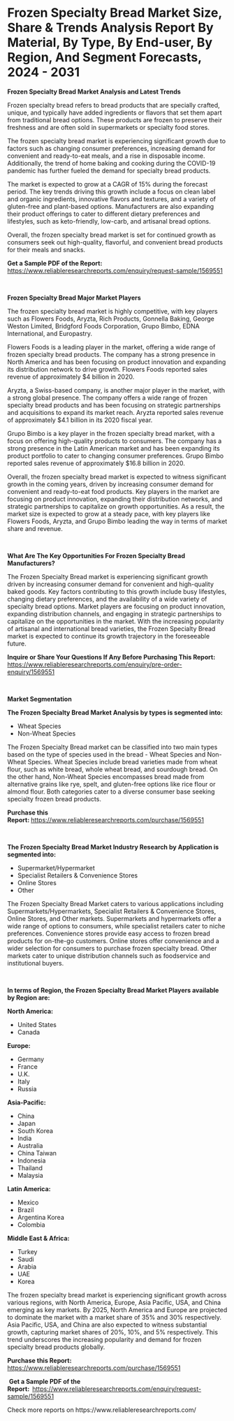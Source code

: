 <p><h1>Frozen Specialty Bread Market Size, Share & Trends Analysis Report By Material, By Type, By End-user, By Region, And Segment Forecasts, 2024 - 2031</h1></p><p><strong>Frozen Specialty Bread Market Analysis and Latest Trends</strong></p>
<p><p>Frozen specialty bread refers to bread products that are specially crafted, unique, and typically have added ingredients or flavors that set them apart from traditional bread options. These products are frozen to preserve their freshness and are often sold in supermarkets or specialty food stores.</p><p>The frozen specialty bread market is experiencing significant growth due to factors such as changing consumer preferences, increasing demand for convenient and ready-to-eat meals, and a rise in disposable income. Additionally, the trend of home baking and cooking during the COVID-19 pandemic has further fueled the demand for specialty bread products.</p><p>The market is expected to grow at a CAGR of 15% during the forecast period. The key trends driving this growth include a focus on clean label and organic ingredients, innovative flavors and textures, and a variety of gluten-free and plant-based options. Manufacturers are also expanding their product offerings to cater to different dietary preferences and lifestyles, such as keto-friendly, low-carb, and artisanal bread options.</p><p>Overall, the frozen specialty bread market is set for continued growth as consumers seek out high-quality, flavorful, and convenient bread products for their meals and snacks.</p></p>
<p><strong>Get a Sample PDF of the Report:&nbsp;</strong> <a href="https://www.reliableresearchreports.com/enquiry/request-sample/1569551">https://www.reliableresearchreports.com/enquiry/request-sample/1569551</a></p>
<p>&nbsp;</p>
<p><strong>Frozen Specialty Bread Major Market Players</strong></p>
<p><p>The frozen specialty bread market is highly competitive, with key players such as Flowers Foods, Aryzta, Rich Products, Gonnella Baking, George Weston Limited, Bridgford Foods Corporation, Grupo Bimbo, EDNA International, and Europastry.</p><p>Flowers Foods is a leading player in the market, offering a wide range of frozen specialty bread products. The company has a strong presence in North America and has been focusing on product innovation and expanding its distribution network to drive growth. Flowers Foods reported sales revenue of approximately $4 billion in 2020.</p><p>Aryzta, a Swiss-based company, is another major player in the market, with a strong global presence. The company offers a wide range of frozen specialty bread products and has been focusing on strategic partnerships and acquisitions to expand its market reach. Aryzta reported sales revenue of approximately $4.1 billion in its 2020 fiscal year.</p><p>Grupo Bimbo is a key player in the frozen specialty bread market, with a focus on offering high-quality products to consumers. The company has a strong presence in the Latin American market and has been expanding its product portfolio to cater to changing consumer preferences. Grupo Bimbo reported sales revenue of approximately $16.8 billion in 2020.</p><p>Overall, the frozen specialty bread market is expected to witness significant growth in the coming years, driven by increasing consumer demand for convenient and ready-to-eat food products. Key players in the market are focusing on product innovation, expanding their distribution networks, and strategic partnerships to capitalize on growth opportunities. As a result, the market size is expected to grow at a steady pace, with key players like Flowers Foods, Aryzta, and Grupo Bimbo leading the way in terms of market share and revenue.</p></p>
<p>&nbsp;</p>
<p><strong>What Are The Key Opportunities For Frozen Specialty Bread Manufacturers?</strong></p>
<p><p>The Frozen Specialty Bread market is experiencing significant growth driven by increasing consumer demand for convenient and high-quality baked goods. Key factors contributing to this growth include busy lifestyles, changing dietary preferences, and the availability of a wide variety of specialty bread options. Market players are focusing on product innovation, expanding distribution channels, and engaging in strategic partnerships to capitalize on the opportunities in the market. With the increasing popularity of artisanal and international bread varieties, the Frozen Specialty Bread market is expected to continue its growth trajectory in the foreseeable future.</p></p>
<p><strong>Inquire or Share Your Questions If Any Before Purchasing This Report:</strong> <a href="https://www.reliableresearchreports.com/enquiry/pre-order-enquiry/1569551">https://www.reliableresearchreports.com/enquiry/pre-order-enquiry/1569551</a></p>
<p>&nbsp;</p>
<p><strong>Market Segmentation</strong></p>
<p><strong>The Frozen Specialty Bread Market Analysis by types is segmented into:</strong></p>
<p><ul><li>Wheat Species</li><li>Non-Wheat Species</li></ul></p>
<p><p>The Frozen Specialty Bread market can be classified into two main types based on the type of species used in the bread - Wheat Species and Non-Wheat Species. Wheat Species include bread varieties made from wheat flour, such as white bread, whole wheat bread, and sourdough bread. On the other hand, Non-Wheat Species encompasses bread made from alternative grains like rye, spelt, and gluten-free options like rice flour or almond flour. Both categories cater to a diverse consumer base seeking specialty frozen bread products.</p></p>
<p><strong>Purchase this Report:&nbsp;</strong><a href="https://www.reliableresearchreports.com/purchase/1569551">https://www.reliableresearchreports.com/purchase/1569551</a></p>
<p>&nbsp;</p>
<p><strong>The Frozen Specialty Bread Market Industry Research by Application is segmented into:</strong></p>
<p><ul><li>Supermarket/Hypermarket</li><li>Specialist Retailers & Convenience Stores</li><li>Online Stores</li><li>Other</li></ul></p>
<p><p>The Frozen Specialty Bread Market caters to various applications including Supermarkets/Hypermarkets, Specialist Retailers & Convenience Stores, Online Stores, and Other markets. Supermarkets and hypermarkets offer a wide range of options to consumers, while specialist retailers cater to niche preferences. Convenience stores provide easy access to frozen bread products for on-the-go customers. Online stores offer convenience and a wider selection for consumers to purchase frozen specialty bread. Other markets cater to unique distribution channels such as foodservice and institutional buyers.</p></p>
<p>&nbsp;</p>
<p><strong>In terms of Region, the Frozen Specialty Bread Market Players available by Region are:</strong></p>
<p>
    <p> <strong> North America: </strong>
        <ul>
            <li>United States</li>
            <li>Canada</li>
        </ul>
        </p> 
    <p> <strong> Europe: </strong>
        <ul>
            <li>Germany</li>
            <li>France</li>
            <li>U.K.</li>
            <li>Italy</li>
            <li>Russia</li>
        </ul>
        </p> 
    <p> <strong> Asia-Pacific: </strong>
        <ul>
            <li>China</li>
            <li>Japan</li>
            <li>South Korea</li>
            <li>India</li>
            <li>Australia</li>
            <li>China Taiwan</li>
            <li>Indonesia</li>
            <li>Thailand</li>
            <li>Malaysia</li>
        </ul>
        </p> 
    <p> <strong> Latin America: </strong>
        <ul>
            <li>Mexico</li>
            <li>Brazil</li>
            <li>Argentina Korea</li>
            <li>Colombia</li>
        </ul>
        </p> 
    <p> <strong> Middle East & Africa: </strong>
        <ul>
            <li>Turkey</li>
            <li>Saudi</li>
            <li>Arabia</li>
            <li>UAE</li>
            <li>Korea</li>
        </ul>
    </p>
    </p>
<p><p>The frozen specialty bread market is experiencing significant growth across various regions, with North America, Europe, Asia Pacific, USA, and China emerging as key markets. By 2025, North America and Europe are projected to dominate the market with a market share of 35% and 30% respectively. Asia Pacific, USA, and China are also expected to witness substantial growth, capturing market shares of 20%, 10%, and 5% respectively. This trend underscores the increasing popularity and demand for frozen specialty bread products globally.</p></p>
<p><strong>Purchase this Report: </strong><a href="https://www.reliableresearchreports.com/purchase/1569551">https://www.reliableresearchreports.com/purchase/1569551</a></p>
<p>&nbsp;<strong>Get a Sample PDF of the Report:&nbsp;&nbsp;</strong><a href="https://www.reliableresearchreports.com/enquiry/request-sample/1569551">https://www.reliableresearchreports.com/enquiry/request-sample/1569551</a></p>
<p><strong></strong></p>
<p>Check more reports on https://www.reliableresearchreports.com/</p>
